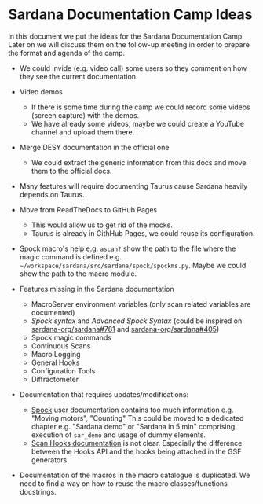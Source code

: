 # Sardana Documentation Camp Ideas

In this document we put the ideas for the Sardana Documentation Camp. Later 
on we will discuss them on the follow-up meeting in order to prepare the format 
and agenda of the camp.

* We could invide (e.g. video call) some users so they comment on how they see
the current documentation.

* Video demos
    * If there is some time during the camp we could record some videos 
    (screen capture) with the demos.
    * We have already some videos, maybe we could create a YouTube 
    channel and upload them there.
    
* Merge DESY documentation in the official one
    * We could extract the generic information from this docs and move them 
    to the official docs.

* Many features will require documenting Taurus cause Sardana heavily 
depends on Taurus.

* Move from ReadTheDocs to GitHub Pages
    * This would allow us to get rid of the mocks.
    * Taurus is already in GithHub Pages, we could reuse its configuration.

* Spock macro's help e.g. `ascan?` show the path to the file where the magic
command is defined e.g. `~/workspace/sardana/src/sardana/spock/spockms.py`.
Maybe we could show the path to the macro module.
    
* Features missing in the Sardana documentation
    * MacroServer environment variables (only scan related variables are 
    documented)
    * _Spock syntax_ and _Advanced Spock Syntax_ (could be inspired on
    [sardana-org/sardana#781](https://github.com/sardana-org/sardana/pull/781) and
    [sardana-org/sardana#405](https://github.com/sardana-org/sardana/pull/405))
    * Spock magic commands
    * Continuous Scans
    * Macro Logging
    * General Hooks
    * Configuration Tools
    * Diffractometer

* Documentation that requires updates/modifications:
    * [Spock](http://www.sardana-controls.org/en/latest/users/spock.html) user
    documentation contains too much information e.g. "Moving motors", "Counting"
    This could be moved to a dedicated chapter e.g. "Sardana demo" or
    "Sardana in 5 min" comprising execution of `sar_demo` and usage of dummy elements.
    * [Scan Hooks documentation](http://www.sardana-controls.org/en/latest/devel/howto_macros/scan_framework.html#hooks-support-in-scans) is not clear. Especially the difference between the Hooks API
    and the hooks being attached in the GSF generators.

* Documentation of the macros in the macro catalogue is duplicated. We need 
to find a way on how to reuse the macro classes/functions docstrings. 

